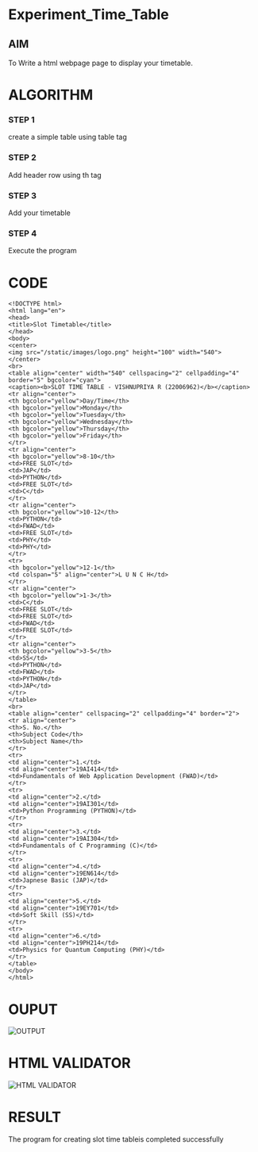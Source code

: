 # Experiment_Time_Table

## AIM
To Write a html webpage page to display your timetable.

# ALGORITHM
### STEP 1
create a simple table using table tag

### STEP 2
Add header row using th tag

### STEP 3
Add your timetable

### STEP 4
Execute the program


# CODE
```
<!DOCTYPE html>
<html lang="en">
<head>
<title>Slot Timetable</title>
</head>
<body>
<center>
<img src="/static/images/logo.png" height="100" width="540">
</center>
<br>
<table align="center" width="540" cellspacing="2" cellpadding="4" border="5" bgcolor="cyan">
<caption><b>SLOT TIME TABLE - VISHNUPRIYA R (22006962)</b></caption>
<tr align="center">
<th bgcolor="yellow">Day/Time</th>
<th bgcolor="yellow">Monday</th>
<th bgcolor="yellow">Tuesday</th>
<th bgcolor="yellow">Wednesday</th>
<th bgcolor="yellow">Thursday</th>
<th bgcolor="yellow">Friday</th>
</tr>
<tr align="center">
<th bgcolor="yellow">8-10</th>
<td>FREE SLOT</td>
<td>JAP</td>
<td>PYTHON</td>
<td>FREE SLOT</td>
<td>C</td>
</tr>
<tr align="center">
<th bgcolor="yellow">10-12</th>
<td>PYTHON</td>
<td>FWAD</td>
<td>FREE SLOT</td>
<td>PHY</td>
<td>PHY</td>
</tr>
<tr>
<th bgcolor="yellow">12-1</th>
<td colspan="5" align="center">L U N C H</td>
</tr>
<tr align="center">
<th bgcolor="yellow">1-3</th>
<td>C</td>
<td>FREE SLOT</td>
<td>FREE SLOT</td>
<td>FWAD</td>
<td>FREE SLOT</td>
</tr>
<tr align="center">
<th bgcolor="yellow">3-5</th>
<td>SS</td>
<td>PYTHON</td>
<td>FWAD</td>
<td>PYTHON</td>
<td>JAP</td>
</tr>
</table>
<br>
<table align="center" cellspacing="2" cellpadding="4" border="2">
<tr align="center">
<th>S. No.</th>
<th>Subject Code</th>
<th>Subject Name</th>
</tr>
<tr>
<td align="center">1.</td>
<td align="center">19AI414</td>
<td>Fundamentals of Web Application Development (FWAD)</td>
</tr>
<tr>
<td align="center">2.</td>
<td align="center">19AI301</td>
<td>Python Programming (PYTHON)</td>
</tr>
<tr>
<td align="center">3.</td>
<td align="center">19AI304</td>
<td>Fundamentals of C Programming (C)</td>
</tr>
<tr>
<td align="center">4.</td>
<td align="center">19EN614</td>
<td>Japnese Basic (JAP)</td>
</tr>
<tr>
<td align="center">5.</td>
<td align="center">19EY701</td>
<td>Soft Skill (SS)</td>
</tr>
<tr>
<td align="center">6.</td>
<td align="center">19PH214</td>
<td>Physics for Quantum Computing (PHY)</td>
</tr>
</table>
</body>
</html>
```

# OUPUT
![OUTPUT](http://vishnupriya.student.saveetha.in:8000/static/images/out.png?raw=true)

# HTML VALIDATOR
![HTML VALIDATOR](http://vishnupriya.student.saveetha.in:8000/static/images/validator.png?raw=true)

# RESULT
The program for creating slot time tableis completed successfully